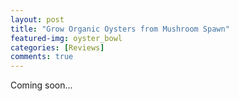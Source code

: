 ```yaml
---
layout: post
title: "Grow Organic Oysters from Mushroom Spawn"
featured-img: oyster_bowl
categories: [Reviews]
comments: true
---
```


Coming soon...